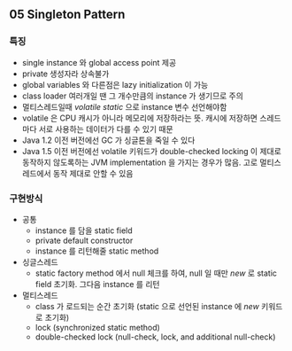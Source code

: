 ## 05 Singleton Pattern

### 특징
* single instance 와 global access point 제공
* private 생성자라 상속불가
* global variables 와 다른점은 lazy initialization 이 가능
* class loader 여러개일 땐 그 개수만큼의 instance 가 생기므로 주의
* 멀티스레드일때 *volatile static* 으로 instance 변수 선언해야함
* volatile 은 CPU 캐시가 아니라 메모리에 저장하라는 뜻. 캐시에 저장하면 스레드마다 서로 사용하는 데이터가 다를 수 있기 때문
* Java 1.2 이전 버전에선 GC 가 싱글톤을 죽일 수 있다
* Java 1.5 이전 버전에선 volatile 키워드가 double-checked locking 이 제대로 동작하지 않도록하는 JVM implementation 을 가지는 경우가 많음. 고로 멀티스레드에서  동작 제대로 안할 수 있음

### 구현방식
* 공통
  - instance 를 담을 static field
  - private default constructor
  - instance 를 리턴해줄 static method
* 싱글스레드
  - static factory method 에서 null 체크를 하여, null 일 때만 *new* 로 static field 초기화. 그다음 instance 를 리턴
* 멀티스레드
  - class 가 로드되는 순간 초기화 (static 으로 선언된 instance 에 *new* 키워드로 초기화)
  - lock (synchronized static method)
  - double-checked lock (null-check, lock, and additional null-check)
